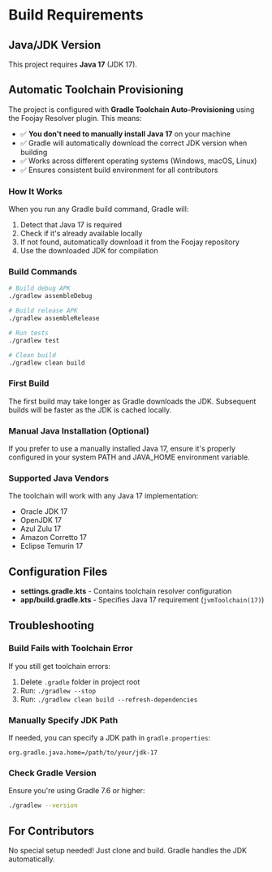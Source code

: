 # Build Requirements

## Java/JDK Version
This project requires **Java 17** (JDK 17).

## Automatic Toolchain Provisioning
The project is configured with **Gradle Toolchain Auto-Provisioning** using the Foojay Resolver plugin. This means:

- ✅ **You don't need to manually install Java 17** on your machine
- ✅ Gradle will automatically download the correct JDK version when building
- ✅ Works across different operating systems (Windows, macOS, Linux)
- ✅ Ensures consistent build environment for all contributors

### How It Works
When you run any Gradle build command, Gradle will:
1. Detect that Java 17 is required
2. Check if it's already available locally
3. If not found, automatically download it from the Foojay repository
4. Use the downloaded JDK for compilation

### Build Commands
```bash
# Build debug APK
./gradlew assembleDebug

# Build release APK
./gradlew assembleRelease

# Run tests
./gradlew test

# Clean build
./gradlew clean build
```

### First Build
The first build may take longer as Gradle downloads the JDK. Subsequent builds will be faster as the JDK is cached locally.

### Manual Java Installation (Optional)
If you prefer to use a manually installed Java 17, ensure it's properly configured in your system PATH and JAVA_HOME environment variable.

### Supported Java Vendors
The toolchain will work with any Java 17 implementation:
- Oracle JDK 17
- OpenJDK 17
- Azul Zulu 17
- Amazon Corretto 17
- Eclipse Temurin 17

## Configuration Files
- **settings.gradle.kts** - Contains toolchain resolver configuration
- **app/build.gradle.kts** - Specifies Java 17 requirement (`jvmToolchain(17)`)

## Troubleshooting

### Build Fails with Toolchain Error
If you still get toolchain errors:
1. Delete `.gradle` folder in project root
2. Run: `./gradlew --stop`
3. Run: `./gradlew clean build --refresh-dependencies`

### Manually Specify JDK Path
If needed, you can specify a JDK path in `gradle.properties`:
```properties
org.gradle.java.home=/path/to/your/jdk-17
```

### Check Gradle Version
Ensure you're using Gradle 7.6 or higher:
```bash
./gradlew --version
```

## For Contributors
No special setup needed! Just clone and build. Gradle handles the JDK automatically.
